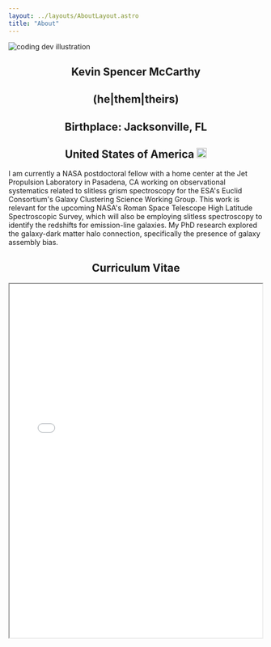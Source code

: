 ```yaml
---
layout: ../layouts/AboutLayout.astro
title: "About"
---
```


<div>
  <img src="/assets/HeadShot_McCarthy_Website.png" class="sm:w-1/2 mx-auto" alt="coding dev illustration">
</div>

<center><h2>Kevin Spencer McCarthy</h2>
<h2>(he|them|theirs)</h2>
<h2>Birthplace: Jacksonville, FL</h2>
<h2>United States of America <img src="/assets/USAflag_Website.png" width="20" height="20"  ></h2>
</center>

<p>
I am currently a NASA postdoctoral fellow with a home center at the Jet Propulsion Laboratory in Pasadena, CA working on observational systematics related to slitless grism spectroscopy for the ESA's Euclid Consortium's Galaxy Clustering Science Working Group. This work is relevant for the upcoming NASA's Roman Space Telescope High Latitude Spectroscopic Survey, which will also be employing slitless spectroscopy to identify the redshifts for emission-line galaxies. My PhD research explored the galaxy-dark matter halo connection, specifically the presence of galaxy assembly bias.
</p>

<center><h2>Curriculum Vitae</h2></center>

<a class="CV_body"><p align="center"><iframe src="/assets/McCarthy_CV_without_REFS.pdf" width="500" height="700"/></iframe></p></a>
